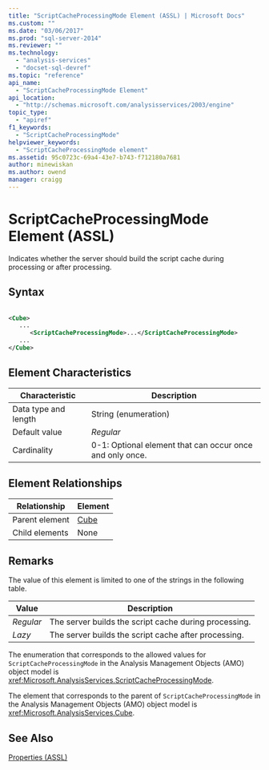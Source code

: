 ```yaml
---
title: "ScriptCacheProcessingMode Element (ASSL) | Microsoft Docs"
ms.custom: ""
ms.date: "03/06/2017"
ms.prod: "sql-server-2014"
ms.reviewer: ""
ms.technology: 
  - "analysis-services"
  - "docset-sql-devref"
ms.topic: "reference"
api_name: 
  - "ScriptCacheProcessingMode Element"
api_location: 
  - "http://schemas.microsoft.com/analysisservices/2003/engine"
topic_type: 
  - "apiref"
f1_keywords: 
  - "ScriptCacheProcessingMode"
helpviewer_keywords: 
  - "ScriptCacheProcessingMode element"
ms.assetid: 95c0723c-69a4-43e7-b743-f712180a7681
author: minewiskan
ms.author: owend
manager: craigg
---
```

# ScriptCacheProcessingMode Element (ASSL)
  Indicates whether the server should build the script cache during processing or after processing.  
  
## Syntax  
  
```xml  
  
<Cube>  
   ...  
      <ScriptCacheProcessingMode>...</ScriptCacheProcessingMode>  
   ...  
</Cube>  
```  
  
## Element Characteristics  
  
|Characteristic|Description|  
|--------------------|-----------------|  
|Data type and length|String (enumeration)|  
|Default value|*Regular*|  
|Cardinality|0-1: Optional element that can occur once and only once.|  
  
## Element Relationships  
  
|Relationship|Element|  
|------------------|-------------|  
|Parent element|[Cube](../objects/cube-element-assl.md)|  
|Child elements|None|  
  
## Remarks  
 The value of this element is limited to one of the strings in the following table.  
  
|Value|Description|  
|-----------|-----------------|  
|*Regular*|The server builds the script cache during processing.|  
|*Lazy*|The server builds the script cache after processing.|  
  
 The enumeration that corresponds to the allowed values for `ScriptCacheProcessingMode` in the Analysis Management Objects (AMO) object model is <xref:Microsoft.AnalysisServices.ScriptCacheProcessingMode>.  
  
 The element that corresponds to the parent of `ScriptCacheProcessingMode` in the Analysis Management Objects (AMO) object model is <xref:Microsoft.AnalysisServices.Cube>.  
  
## See Also  
 [Properties &#40;ASSL&#41;](properties-assl.md)  
  
  

